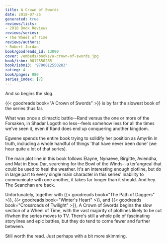 ```yaml
---
title: A Crown of Swords
date: 2018-07-25
generated: true
reviews/lists:
- 2018 Book Reviews
reviews/series:
- The Wheel of Time
reviews/authors:
- Robert Jordan
book/goodreads_id: 13890
cover: /embeds/books/a-crown-of-swords.jpg
book/isbn: 0812550285
book/isbn13: '9780812550283'
rating: 4
book/pages: 880
series_index: [7]
---
```

And so begins the slog.  

{{< goodreads book="A Crown of Swords" >}} is by far the slowest book of the series thus far.  

<!--more-->

What was once a climactic battle--Rand versus the one or more of the Forsaken, in Shadar Logoth no less--feels somehow less for all the times we've seen it, even if Rand does end up conquering another kingdom.  

Egwene spends the entire book trying to solidify her position as Amyrlin in truth, including a whole handful of things 'that have never been done' (we hear quite a lot of that series).  

The main plot line in this book follows Elayne, Nynaeve, Birgitte, Aviendha, and Mat in Ebou Dar, searching for the Bowl of the Winds--a ter'angreal that could be used to heal the weather. It's an interesting enough plotline, but do in large part to every single main character in this series' inability to communicate with one another, it takes far longer than it should. And hey. The Seanchan are back.  

Unfortunately, together with {{< goodreads book="The Path of Daggers" >}}, {{< goodreads book="Winter's Heart" >}}, and {{< goodreads book="Crossroads of Twilight" >}}, A Crown of Swords begins the slow section of a Wheel of Time, with the vast majority of plotlines likely to be cut if/when the series moves to TV. There's still a whole pile of fascinating storylines and epic battles, but they do tend to come fewer and further between.  

Still worth the read. Just perhaps with a bit more skimming.